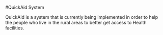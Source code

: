 #QuickAid System

QuickAid is a system that is currently being implemented in order to help the people who live in the rural areas to better get access to Health facilities.